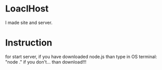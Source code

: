 # LoaclHost
I made site and server.

# Instruction
for start server, if you have downloaded node.js than type in OS terminal: "node ." if you don't... than download!!!